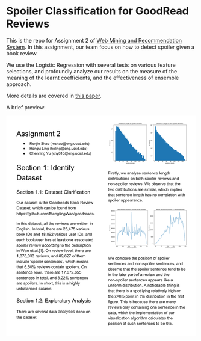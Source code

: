 # Spoiler Classification for GoodRead Reviews

This is the repo for Assignment 2 of [Web Mining and Recommendation System](https://cseweb.ucsd.edu/classes/fa19/cse258-a/). In this assignment, our team focus on how to detect spoiler given a book review.

We use the Logistic Regression with several tests on various feature selections, and profoundly analyze our results on the measure of the meaning of the learnt coefficients, and the effectiveness of ensemble approach.

More details are covered in [this paper](./final.pdf).

A brief preview:

![First Page](./figure/1.png)
